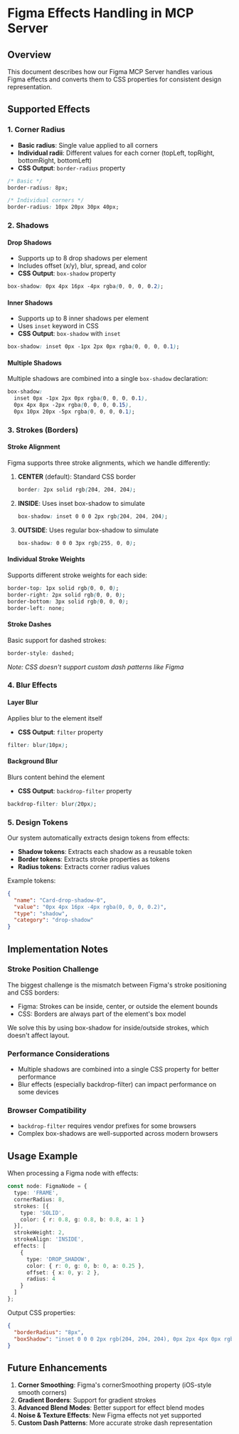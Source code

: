# Figma Effects Handling in MCP Server

## Overview

This document describes how our Figma MCP Server handles various Figma effects and converts them to CSS properties for consistent design representation.

## Supported Effects

### 1. Corner Radius
- **Basic radius**: Single value applied to all corners
- **Individual radii**: Different values for each corner (topLeft, topRight, bottomRight, bottomLeft)
- **CSS Output**: `border-radius` property

```css
/* Basic */
border-radius: 8px;

/* Individual corners */
border-radius: 10px 20px 30px 40px;
```

### 2. Shadows

#### Drop Shadows
- Supports up to 8 drop shadows per element
- Includes offset (x/y), blur, spread, and color
- **CSS Output**: `box-shadow` property

```css
box-shadow: 0px 4px 16px -4px rgba(0, 0, 0, 0.2);
```

#### Inner Shadows  
- Supports up to 8 inner shadows per element
- Uses `inset` keyword in CSS
- **CSS Output**: `box-shadow` with `inset`

```css
box-shadow: inset 0px -1px 2px 0px rgba(0, 0, 0, 0.1);
```

#### Multiple Shadows
Multiple shadows are combined into a single `box-shadow` declaration:

```css
box-shadow: 
  inset 0px -1px 2px 0px rgba(0, 0, 0, 0.1),
  0px 4px 8px -2px rgba(0, 0, 0, 0.15),
  0px 10px 20px -5px rgba(0, 0, 0, 0.1);
```

### 3. Strokes (Borders)

#### Stroke Alignment
Figma supports three stroke alignments, which we handle differently:

1. **CENTER** (default): Standard CSS border
   ```css
   border: 2px solid rgb(204, 204, 204);
   ```

2. **INSIDE**: Uses inset box-shadow to simulate
   ```css
   box-shadow: inset 0 0 0 2px rgb(204, 204, 204);
   ```

3. **OUTSIDE**: Uses regular box-shadow to simulate
   ```css
   box-shadow: 0 0 0 3px rgb(255, 0, 0);
   ```

#### Individual Stroke Weights
Supports different stroke weights for each side:

```css
border-top: 1px solid rgb(0, 0, 0);
border-right: 2px solid rgb(0, 0, 0);
border-bottom: 3px solid rgb(0, 0, 0);
border-left: none;
```

#### Stroke Dashes
Basic support for dashed strokes:

```css
border-style: dashed;
```

*Note: CSS doesn't support custom dash patterns like Figma*

### 4. Blur Effects

#### Layer Blur
Applies blur to the element itself
- **CSS Output**: `filter` property

```css
filter: blur(10px);
```

#### Background Blur
Blurs content behind the element
- **CSS Output**: `backdrop-filter` property

```css
backdrop-filter: blur(20px);
```

### 5. Design Tokens

Our system automatically extracts design tokens from effects:

- **Shadow tokens**: Extracts each shadow as a reusable token
- **Border tokens**: Extracts stroke properties as tokens
- **Radius tokens**: Extracts corner radius values

Example tokens:
```json
{
  "name": "Card-drop-shadow-0",
  "value": "0px 4px 16px -4px rgba(0, 0, 0, 0.2)",
  "type": "shadow",
  "category": "drop-shadow"
}
```

## Implementation Notes

### Stroke Position Challenge
The biggest challenge is the mismatch between Figma's stroke positioning and CSS borders:
- Figma: Strokes can be inside, center, or outside the element bounds
- CSS: Borders are always part of the element's box model

We solve this by using box-shadow for inside/outside strokes, which doesn't affect layout.

### Performance Considerations
- Multiple shadows are combined into a single CSS property for better performance
- Blur effects (especially backdrop-filter) can impact performance on some devices

### Browser Compatibility
- `backdrop-filter` requires vendor prefixes for some browsers
- Complex box-shadows are well-supported across modern browsers

## Usage Example

When processing a Figma node with effects:

```typescript
const node: FigmaNode = {
  type: 'FRAME',
  cornerRadius: 8,
  strokes: [{
    type: 'SOLID',
    color: { r: 0.8, g: 0.8, b: 0.8, a: 1 }
  }],
  strokeWeight: 2,
  strokeAlign: 'INSIDE',
  effects: [
    {
      type: 'DROP_SHADOW',
      color: { r: 0, g: 0, b: 0, a: 0.25 },
      offset: { x: 0, y: 2 },
      radius: 4
    }
  ]
};
```

Output CSS properties:
```json
{
  "borderRadius": "8px",
  "boxShadow": "inset 0 0 0 2px rgb(204, 204, 204), 0px 2px 4px 0px rgba(0, 0, 0, 0.25)"
}
```

## Future Enhancements

1. **Corner Smoothing**: Figma's cornerSmoothing property (iOS-style smooth corners)
2. **Gradient Borders**: Support for gradient strokes
3. **Advanced Blend Modes**: Better support for effect blend modes
4. **Noise & Texture Effects**: New Figma effects not yet supported
5. **Custom Dash Patterns**: More accurate stroke dash representation 